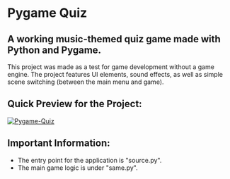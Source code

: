 # Pygame Quiz

## A working music-themed quiz game made with Python and Pygame. 

This project was made as a test for game development without a game engine. The project features UI elements, sound effects, as well as simple scene switching (between the main menu and game). 

## Quick Preview for the Project:
[![Pygame-Quiz](https://img.youtube.com/vi/ZKIrkrHKp-A/0.jpg)](https://www.youtube.com/watch?v=ZKIrkrHKp-A)

## Important Information:
* The entry point for the application is "source.py".
* The main game logic is under "same.py".
